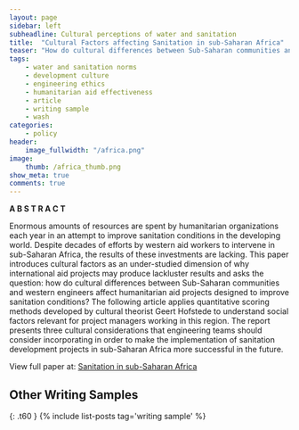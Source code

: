 ```yaml
---
layout: page
sidebar: left
subheadline: Cultural perceptions of water and sanitation
title:  "Cultural Factors affecting Sanitation in sub-Saharan Africa"
teaser: "How do cultural differences between Sub-Saharan communities and western engineers affect humanitarian aid projects designed to improve sanitation conditions?"
tags:
    - water and sanitation norms
    - development culture
    - engineering ethics
    - humanitarian aid effectiveness
    - article
    - writing sample
    - wash
categories:
    - policy
header:
    image_fullwidth: "/africa.png"
image:
    thumb: /africa_thumb.png
show_meta: true
comments: true
---
```


__A B S T R A C T__

Enormous amounts of resources are spent by humanitarian organizations each year in an attempt to improve sanitation conditions in the developing world. Despite decades of efforts by western aid workers to intervene in sub-Saharan Africa, the results of these investments are lacking. This paper introduces cultural factors as an under-studied dimension of why international aid projects may produce lackluster results and asks the question: how do cultural differences between Sub-Saharan communities and western engineers affect humanitarian aid projects designed to improve sanitation conditions? The following article applies quantitative scoring methods developed by cultural theorist Geert Hofstede to understand social factors relevant for project managers working in this region. The report presents three cultural considerations that engineering teams should consider incorporating in order to make the implementation of sanitation development projects in sub-Saharan Africa more successful in the future.

View full paper at: [Sanitation in sub-Saharan Africa](https://github.com/shannongross/shannongross.github.io/blob/master/pdfs/cultural.pdf)





## Other Writing Samples
{: .t60 }
{% include list-posts tag='writing sample' %}
